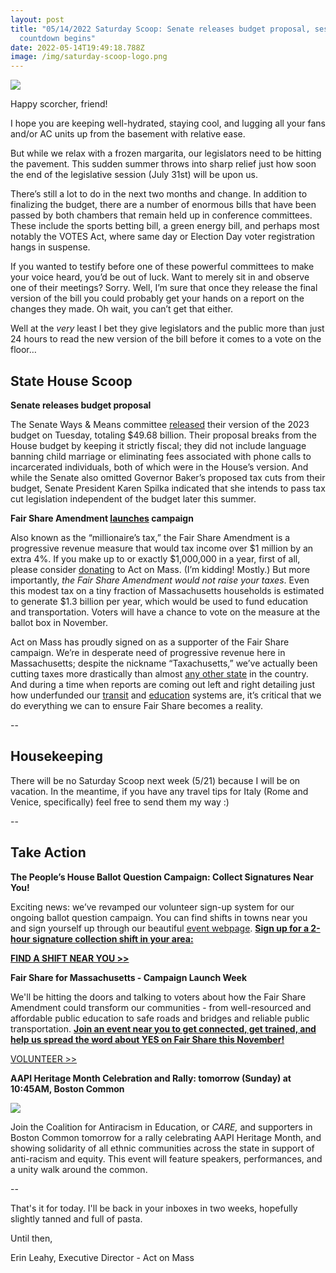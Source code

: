 ```yaml
---
layout: post
title: "05/14/2022 Saturday Scoop: Senate releases budget proposal, session
  countdown begins"
date: 2022-05-14T19:49:18.788Z
image: /img/saturday-scoop-logo.png
---
```

![](https://nvlupin.blob.core.windows.net/images/van/EA/EA007/1/90151/images/Saturday%20Scoop.png)

Happy scorcher, friend!

I hope you are keeping well-hydrated, staying cool, and lugging all your fans and/or AC units up from the basement with relative ease. 

But while we relax with a frozen margarita, our legislators need to be hitting the pavement. This sudden summer throws into sharp relief just how soon the end of the legislative session (July 31st) will be upon us.

There’s still a lot to do in the next two months and change. In addition to finalizing the budget, there are a number of enormous bills that have been passed by both chambers that remain held up in conference committees. These include the sports betting bill, a green energy bill, and perhaps most notably the VOTES Act, where same day or Election Day voter registration hangs in suspense. 

If you wanted to testify before one of these powerful committees to make your voice heard, you’d be out of luck. Want to merely sit in and observe one of their meetings? Sorry. Well, I’m sure that once they release the final version of the bill you could probably get your hands on a report on the changes they made. Oh wait, you can’t get that either. 

Well at the *very* least I bet they give legislators and the public more than just 24 hours to read the new version of the bill before it comes to a vote on the floor…

## **State House Scoop**

**Senate releases budget proposal**

The Senate Ways & Means committee [released](https://www.bostonglobe.com/2022/05/10/metro/mass-senate-leaders-unveil-50-billion-budget-tax-break-talks-near-future/?utm_medium=&emci=51d86ff1-b9d3-ec11-b656-281878b8c32f&emdi=ea000000-0000-0000-0000-000000000001&ceid=) their version of the 2023 budget on Tuesday, totaling $49.68 billion. Their proposal breaks from the House budget by keeping it strictly fiscal; they did not include language banning child marriage or eliminating fees associated with phone calls to incarcerated individuals, both of which were in the House’s version. And while the Senate also omitted Governor Baker’s proposed tax cuts from their budget, Senate President Karen Spilka indicated that she intends to pass tax cut legislation independent of the budget later this summer. 

**Fair Share Amendment [launches](https://www.wwlp.com/news/state-politics/workers-launch-campaign-for-wealth-surtax/?utm_medium=&emci=51d86ff1-b9d3-ec11-b656-281878b8c32f&emdi=ea000000-0000-0000-0000-000000000001&ceid=) campaign**

Also known as the “millionaire’s tax,” the Fair Share Amendment is a progressive revenue measure that would tax income over $1 million by an extra 4%. If you make up to or exactly $1,000,000 in a year, first of all, please consider [donating](https://secure.actblue.com/donate/aom2022-q2-info?utm_medium=) to Act on Mass. (I’m kidding! Mostly.) But more importantly, *the Fair Share Amendment would not raise your taxes*. Even this modest tax on a tiny fraction of Massachusetts households is estimated to generate $1.3 billion per year, which would be used to fund education and transportation. Voters will have a chance to vote on the measure at the ballot box in November. 

Act on Mass has proudly signed on as a supporter of the Fair Share campaign. We’re in desperate need of progressive revenue here in Massachusetts; despite the nickname “Taxachusetts,” we’ve actually been cutting taxes more drastically than almost [any other state](https://massbudget.org/reports/pdf/Taxachusetts_(2015%20data)%209-12-2017.pdf?utm_medium=&emci=51d86ff1-b9d3-ec11-b656-281878b8c32f&emdi=ea000000-0000-0000-0000-000000000001&ceid=) in the country. And during a time when reports are coming out left and right detailing just how underfunded our [transit](https://www.boston.com/news/local-news/2022/05/10/extremely-concerned-with-mbta-safety-federal-agency-recently-started-inspection-of-transit-system/?utm_medium=&emci=51d86ff1-b9d3-ec11-b656-281878b8c32f&emdi=ea000000-0000-0000-0000-000000000001&ceid=) and [education](https://www.bostonglobe.com/2022/04/11/metro/we-have-begin-somewhere-facing-system-crisis-mass-house-leaders-propose-boost-childcare-provider-pay/?utm_medium=&emci=51d86ff1-b9d3-ec11-b656-281878b8c32f&emdi=ea000000-0000-0000-0000-000000000001&ceid=) systems are, it’s critical that we do everything we can to ensure Fair Share becomes a reality.

\--

## **Housekeeping**

There will be no Saturday Scoop next week (5/21) because I will be on vacation. In the meantime, if you have any travel tips for Italy (Rome and Venice, specifically) feel free to send them my way :)

\--

## **Take Action**

**The People’s House Ballot Question Campaign: Collect Signatures Near You!**

Exciting news: we’ve revamped our volunteer sign-up system for our ongoing ballot question campaign. You can find shifts in towns near you and sign yourself up through our beautiful [event webpage](https://secure.everyaction.com/p/O114QFmSd0qUkDCj0odNSA2?results=True&date_start=04-27-2021&utm_medium=&emci=51d86ff1-b9d3-ec11-b656-281878b8c32f&emdi=ea000000-0000-0000-0000-000000000001&ceid=). **[Sign up for a 2-hour signature collection shift in your area:](https://secure.everyaction.com/p/O114QFmSd0qUkDCj0odNSA2?results=True&date_start=04-27-2021&utm_medium=&emci=51d86ff1-b9d3-ec11-b656-281878b8c32f&emdi=ea000000-0000-0000-0000-000000000001&ceid=)**

**[FIND A SHIFT NEAR YOU >>](https://secure.everyaction.com/p/O114QFmSd0qUkDCj0odNSA2?results=True&date_start=04-27-2021&utm_medium=&emci=51d86ff1-b9d3-ec11-b656-281878b8c32f&emdi=ea000000-0000-0000-0000-000000000001&ceid=)**



**Fair Share for Massachusetts - Campaign Launch Week**

We'll be hitting the doors and talking to voters about how the Fair Share Amendment could transform our communities - from well-resourced and affordable public education to safe roads and bridges and reliable public transportation. **[Join an event near you to get connected, get trained, and help us spread the word about YES on Fair Share this November!](https://actionnetwork.org/campaigns/fair-share-for-massachusetts-campaign-launch-week?utm_medium=&emci=51d86ff1-b9d3-ec11-b656-281878b8c32f&emdi=ea000000-0000-0000-0000-000000000001&ceid=)**

[VOLUNTEER >>](https://actionnetwork.org/campaigns/fair-share-for-massachusetts-campaign-launch-week?utm_medium=&emci=51d86ff1-b9d3-ec11-b656-281878b8c32f&emdi=ea000000-0000-0000-0000-000000000001&ceid=)



**AAPI Heritage Month Celebration and Rally: tomorrow (Sunday) at 10:45AM, Boston Common**

![](/img/boston-common-flyer.jpg)

Join the Coalition for Antiracism in Education, or *CARE,* and supporters in Boston Common tomorrow for a rally celebrating AAPI Heritage Month, and showing solidarity of all ethnic communities across the state in support of anti-racism and equity. This event will feature speakers, performances, and a unity walk around the common.

\--

That's it for today. I'll be back in your inboxes in two weeks, hopefully slightly tanned and full of pasta.

Until then,

Erin Leahy, Executive Director - Act on Mass